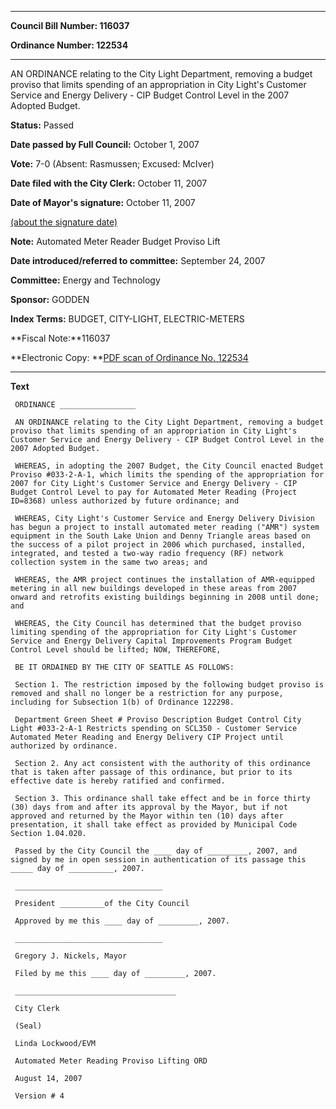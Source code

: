 

********

**Council Bill Number: 116037**
   
**Ordinance Number: 122534**
********

 AN ORDINANCE relating to the City Light Department, removing a budget proviso that limits spending of an appropriation in City Light's Customer Service and Energy Delivery - CIP Budget Control Level in the 2007 Adopted Budget.

**Status:** Passed
   
**Date passed by Full Council:** October 1, 2007
   
**Vote:** 7-0 (Absent: Rasmussen; Excused: McIver)
   
**Date filed with the City Clerk:** October 11, 2007
   
**Date of Mayor's signature:** October 11, 2007
   
[(about the signature date)](/~public/approvaldate.htm)
   
   
**Note:** Automated Meter Reader Budget Proviso Lift

   
**Date introduced/referred to committee:** September 24, 2007
   
**Committee:** Energy and Technology
   
**Sponsor:** GODDEN
   
   
**Index Terms:** BUDGET, CITY-LIGHT, ELECTRIC-METERS

**Fiscal Note:**116037

**Electronic Copy: **[PDF scan of Ordinance No. 122534](/~archives/Ordinances/Ord_122534.pdf)

********

**Text**
   
```
 ORDINANCE _________________

 AN ORDINANCE relating to the City Light Department, removing a budget proviso that limits spending of an appropriation in City Light's Customer Service and Energy Delivery - CIP Budget Control Level in the 2007 Adopted Budget.

 WHEREAS, in adopting the 2007 Budget, the City Council enacted Budget Proviso #033-2-A-1, which limits the spending of the appropriation for 2007 for City Light's Customer Service and Energy Delivery - CIP Budget Control Level to pay for Automated Meter Reading (Project ID=8368) unless authorized by future ordinance; and

 WHEREAS, City Light's Customer Service and Energy Delivery Division has begun a project to install automated meter reading ("AMR") system equipment in the South Lake Union and Denny Triangle areas based on the success of a pilot project in 2006 which purchased, installed, integrated, and tested a two-way radio frequency (RF) network collection system in the same two areas; and

 WHEREAS, the AMR project continues the installation of AMR-equipped metering in all new buildings developed in these areas from 2007 onward and retrofits existing buildings beginning in 2008 until done; and

 WHEREAS, the City Council has determined that the budget proviso limiting spending of the appropriation for City Light's Customer Service and Energy Delivery Capital Improvements Program Budget Control Level should be lifted; NOW, THEREFORE,

 BE IT ORDAINED BY THE CITY OF SEATTLE AS FOLLOWS:

 Section 1. The restriction imposed by the following budget proviso is removed and shall no longer be a restriction for any purpose, including for Subsection 1(b) of Ordinance 122298.

 Department Green Sheet # Proviso Description Budget Control City Light #033-2-A-1 Restricts spending on SCL350 - Customer Service Automated Meter Reading and Energy Delivery CIP Project until authorized by ordinance.

 Section 2. Any act consistent with the authority of this ordinance that is taken after passage of this ordinance, but prior to its effective date is hereby ratified and confirmed.

 Section 3. This ordinance shall take effect and be in force thirty (30) days from and after its approval by the Mayor, but if not approved and returned by the Mayor within ten (10) days after presentation, it shall take effect as provided by Municipal Code Section 1.04.020.

 Passed by the City Council the ____ day of _________, 2007, and signed by me in open session in authentication of its passage this _____ day of __________, 2007.

 _________________________________

 President __________of the City Council

 Approved by me this ____ day of _________, 2007.

 _________________________________

 Gregory J. Nickels, Mayor

 Filed by me this ____ day of _________, 2007.

 ____________________________________

 City Clerk

 (Seal)

 Linda Lockwood/EVM

 Automated Meter Reading Proviso Lifting ORD

 August 14, 2007

 Version # 4

```
